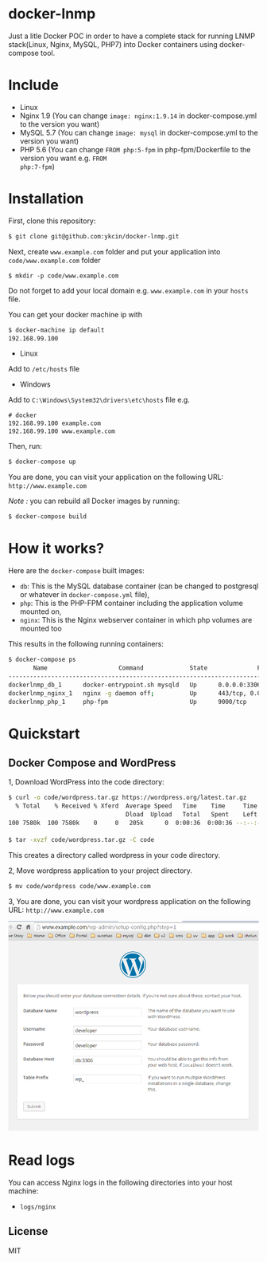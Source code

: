 docker-lnmp
==============

Just a litle Docker POC in order to have a complete stack for running LNMP stack(Linux, Nginx, MySQL, PHP7) into Docker containers using docker-compose tool.


# Include

- Linux
- Nginx 1.9 (You can change <code>image: nginx:1.9.14</code> in docker-compose.yml to the version you want)
- MySQL 5.7 (You can change <code>image: mysql</code> in docker-compose.yml to the version you want)
- PHP 5.6 (You can change <code>FROM php:5-fpm</code> in php-fpm/Dockerfile to the version you want  e.g. <code>FROM php:7-fpm</code>)

# Installation

First, clone this repository:

```bash
$ git clone git@github.com:ykcin/docker-lnmp.git
```

Next, create `www.example.com` folder and put your application into `code/www.example.com` folder

```
$ mkdir -p code/www.example.com
```

Do not forget to add your local domain e.g. `www.example.com` in your `hosts` file.

You can get your docker machine ip with 

```bash
$ docker-machine ip default
192.168.99.100
```

* Linux

Add to `/etc/hosts` file

* Windows

Add to `C:\Windows\System32\drivers\etc\hosts` file e.g.

```
# docker
192.168.99.100 example.com
192.168.99.100 www.example.com
```

Then, run:

```bash
$ docker-compose up
```

You are done, you can visit your application on the following URL: `http://www.example.com`

_Note :_ you can rebuild all Docker images by running:

```bash
$ docker-compose build
```

# How it works?

Here are the `docker-compose` built images:

* `db`: This is the MySQL database container (can be changed to postgresql or whatever in `docker-compose.yml` file),
* `php`: This is the PHP-FPM container including the application volume mounted on,
* `nginx`: This is the Nginx webserver container in which php volumes are mounted too

This results in the following running containers:

```bash
$ docker-compose ps
       Name                    Command             State              Ports
--------------------------------------------------------------------------------------
dockerlnmp_db_1      docker-entrypoint.sh mysqld   Up      0.0.0.0:3306->3306/tcp
dockerlnmp_nginx_1   nginx -g daemon off;          Up      443/tcp, 0.0.0.0:80->80/tcp
dockerlnmp_php_1     php-fpm                       Up      9000/tcp
```

# Quickstart

## Docker Compose and WordPress

1, Download WordPress into the code directory:

```bash
$ curl -o code/wordpress.tar.gz https://wordpress.org/latest.tar.gz
  % Total    % Received % Xferd  Average Speed   Time    Time     Time  Current
                                 Dload  Upload   Total   Spent    Left  Speed
100 7580k  100 7580k    0     0   205k      0  0:00:36  0:00:36 --:--:--  149k

$ tar -xvzf code/wordpress.tar.gz -C code
```

This creates a directory called wordpress in your code directory.

2, Move wordpress application to your project directory.

```bash
$ mv code/wordpress code/www.example.com
```

3, You are done, you can visit your wordpress application on the following URL: `http://www.example.com`

![Install wordpress](screenshot/20160503112801.png)

# Read logs

You can access Nginx logs in the following directories into your host machine:

* `logs/nginx`

## License

MIT
